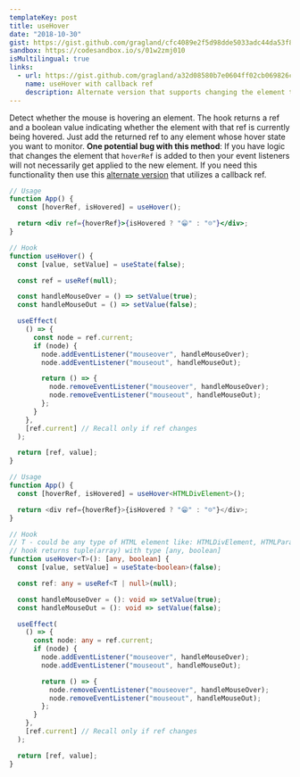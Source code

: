 ```yaml
---
templateKey: post
title: useHover
date: "2018-10-30"
gist: https://gist.github.com/gragland/cfc4089e2f5d98dde5033adc44da53f8
sandbox: https://codesandbox.io/s/01w2zmj010
isMultilingual: true
links:
  - url: https://gist.github.com/gragland/a32d08580b7e0604ff02cb069826ca2f
    name: useHover with callback ref
    description: Alternate version that supports changing the element that hoverRef is applied to
---
```


Detect whether the mouse is hovering an element. The hook returns a ref
and a boolean value indicating whether the element with that ref is currently being
hovered. Just add the returned ref to any element whose hover state you want
to monitor. **One potential bug with this method**: If you have logic that changes the element that `hoverRef` is added to then your event listeners will not necessarily get applied to the new element. If you need this functionality then use this [alternate version](https://gist.github.com/gragland/a32d08580b7e0604ff02cb069826ca2f) that utilizes a callback ref.

```jsx
// Usage
function App() {
  const [hoverRef, isHovered] = useHover();

  return <div ref={hoverRef}>{isHovered ? "😁" : "☹️"}</div>;
}

// Hook
function useHover() {
  const [value, setValue] = useState(false);

  const ref = useRef(null);

  const handleMouseOver = () => setValue(true);
  const handleMouseOut = () => setValue(false);

  useEffect(
    () => {
      const node = ref.current;
      if (node) {
        node.addEventListener("mouseover", handleMouseOver);
        node.addEventListener("mouseout", handleMouseOut);

        return () => {
          node.removeEventListener("mouseover", handleMouseOver);
          node.removeEventListener("mouseout", handleMouseOut);
        };
      }
    },
    [ref.current] // Recall only if ref changes
  );

  return [ref, value];
}
```

```typescript
// Usage
function App() {
  const [hoverRef, isHovered] = useHover<HTMLDivElement>();

  return <div ref={hoverRef}>{isHovered ? "😁" : "☹️"}</div>;
}

// Hook
// T - could be any type of HTML element like: HTMLDivElement, HTMLParagraphElement and etc.
// hook returns tuple(array) with type [any, boolean]
function useHover<T>(): [any, boolean] {
  const [value, setValue] = useState<boolean>(false); 

  const ref: any = useRef<T | null>(null);

  const handleMouseOver = (): void => setValue(true);
  const handleMouseOut = (): void => setValue(false);

  useEffect(
    () => {
      const node: any = ref.current;
      if (node) {
        node.addEventListener("mouseover", handleMouseOver);
        node.addEventListener("mouseout", handleMouseOut);

        return () => {
          node.removeEventListener("mouseover", handleMouseOver);
          node.removeEventListener("mouseout", handleMouseOut);
        };
      }
    },
    [ref.current] // Recall only if ref changes
  );

  return [ref, value];
}
```
